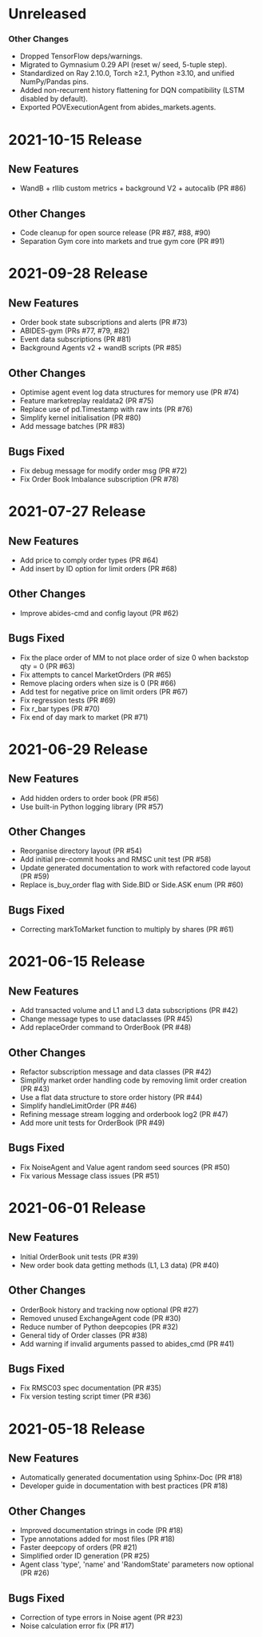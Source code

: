 Unreleased
==========

### Other Changes

- Dropped TensorFlow deps/warnings.
- Migrated to Gymnasium 0.29 API (reset w/ seed, 5-tuple step).
- Standardized on Ray 2.10.0, Torch ≥2.1, Python ≥3.10, and unified NumPy/Pandas pins.
- Added non-recurrent history flattening for DQN compatibility (LSTM disabled by default).
- Exported POVExecutionAgent from abides_markets.agents.

2021-10-15 Release
==================

New Features
------------

- WandB + rllib custom metrics + background V2 + autocalib (PR #86)

Other Changes
-------------

- Code cleanup for open source release (PR #87, #88, #90)
- Separation Gym core into markets and true gym core (PR #91)


2021-09-28 Release
==================

New Features
------------

- Order book state subscriptions and alerts (PR #73)
- ABIDES-gym (PRs #77, #79, #82)
- Event data subscriptions (PR #81)
- Background Agents v2 + wandB scripts (PR #85)

Other Changes
-------------

- Optimise agent event log data structures for memory use (PR #74)
- Feature marketreplay realdata2 (PR #75)
- Replace use of pd.Timestamp with raw ints (PR #76)
- Simplify kernel initialisation (PR #80)
- Add message batches (PR #83)

Bugs Fixed
----------

- Fix debug message for modify order msg (PR #72)
- Fix Order Book Imbalance subscription (PR #78)


2021-07-27 Release
==================

New Features
------------

- Add price to comply order types (PR #64)
- Add insert by ID option for limit orders (PR #68)

Other Changes
-------------

- Improve abides-cmd and config layout (PR #62)

Bugs Fixed
----------

- Fix the place order of MM to not place order of size 0 when backstop qty = 0 (PR #63)
- Fix attempts to cancel MarketOrders (PR #65)
- Remove placing orders when size is 0 (PR #66)
- Add test for negative price on limit orders (PR #67)
- Fix regression tests (PR #69)
- Fix r_bar types (PR #70)
- Fix end of day mark to market (PR #71)


2021-06-29 Release
==================

New Features
------------

- Add hidden orders to order book (PR #56)
- Use built-in Python logging library (PR #57)

Other Changes
-------------

- Reorganise directory layout (PR #54)
- Add initial pre-commit hooks and RMSC unit test (PR #58)
- Update generated documentation to work with refactored code layout (PR #59)
- Replace is_buy_order flag with Side.BID or Side.ASK enum (PR #60)

Bugs Fixed
----------

- Correcting markToMarket function to multiply by shares (PR #61)


2021-06-15 Release
==================

New Features
------------

- Add transacted volume and L1 and L3 data subscriptions (PR #42)
- Change message types to use dataclasses (PR #45)
- Add replaceOrder command to OrderBook (PR #48)

Other Changes
-------------

- Refactor subscription message and data classes (PR #42)
- Simplify market order handling code by removing limit order creation (PR #43)
- Use a flat data structure to store order history (PR #44)
- Simplify handleLimitOrder (PR #46)
- Refining message stream logging and orderbook log2 (PR #47)
- Add more unit tests for OrderBook (PR #49)

Bugs Fixed
----------

- Fix NoiseAgent and Value agent random seed sources (PR #50)
- Fix various Message class issues (PR #51)


2021-06-01 Release
==================

New Features
------------

- Initial OrderBook unit tests (PR #39)
- New order book data getting methods (L1, L3 data) (PR #40)

Other Changes
-------------

- OrderBook history and tracking now optional (PR #27)
- Removed unused ExchangeAgent code (PR #30)
- Reduce number of Python deepcopies (PR #32)
- General tidy of Order classes (PR #38)
- Add warning if invalid arguments passed to abides_cmd (PR #41)

Bugs Fixed
----------

- Fix RMSC03 spec documentation (PR #35)
- Fix version testing script timer (PR #36)


2021-05-18 Release
==================

New Features
------------

- Automatically generated documentation using Sphinx-Doc (PR #18)
- Developer guide in documentation with best practices (PR #18)

Other Changes
-------------

- Improved documentation strings in code (PR #18)
- Type annotations added for most files (PR #18)
- Faster deepcopy of orders (PR #21)
- Simplified order ID generation (PR #25)
- Agent class 'type', 'name' and 'RandomState' parameters now optional (PR #26)

Bugs Fixed
----------

- Correction of type errors in Noise agent (PR #23)
- Noise calculation error fix (PR #17)
